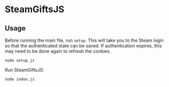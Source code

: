 # SteamGiftsJS

## Usage

Before running the main file, run `setup`. This will take you to the Steam login so that the authenticated state can be saved. If authentication expires, this may need to be done again to refresh the cookies.
```
node setup.js
```

Run SteamGiftsJS:
```
node index.js
```
